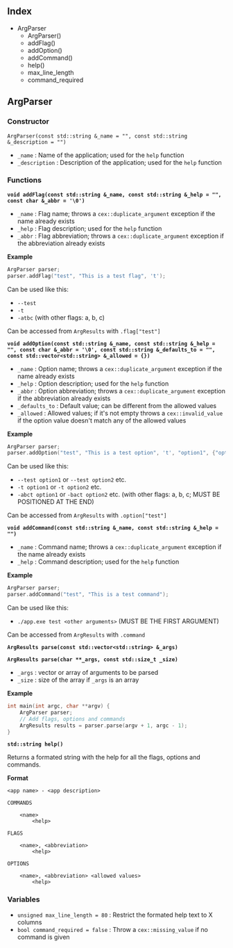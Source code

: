 ## Index

  - ArgParser
    - ArgParser()
    - addFlag()
    - addOption()
    - addCommand()
    - help()
    - max_line_length
    - command_required

## ArgParser

### Constructor

`ArgParser(const std::string &_name = "", const std::string &_description = "")`

  - `_name` : Name of the application; used for the `help` function
  - `_description` : Description of the application; used for the `help` function

### Functions

**`void addFlag(const std::string &_name, const std::string &_help = "", const char &_abbr = '\0')`**

  - `_name` : Flag name; throws a `cex::duplicate_argument` exception if the name already exists
  - `_help` : Flag description; used for the `help` function
  - `_abbr` : Flag abbreviation; throws a `cex::duplicate_argument` exception if the abbreviation already exists

**Example**

```c++
ArgParser parser;
parser.addFlag("test", "This is a test flag", 't');
```

Can be used like this:

  - `--test`
  - `-t`
  - `-atbc` (with other flags: a, b, c)

Can be accessed from `ArgResults` with `.flag["test"]`

**`void addOption(const std::string &_name, const std::string &_help = "", const char &_abbr = '\0', const std::string &_defaults_to = "", const std::vector<std::string> &_allowed = {})`**

  - `_name` : Option name; throws a `cex::duplicate_argument` exception if the name already exists
  - `_help` : Option description; used for the `help` function
  - `_abbr` : Option abbreviation; throws a `cex::duplicate_argument` exception if the abbreviation already exists
  - `_defaults_to` : Default value; can be different from the allowed values
  - `_allowed` : Allowed values; if it's not empty throws a `cex::invalid_value` if the option value doesn't match any of the allowed values

**Example**

```c++
ArgParser parser;
parser.addOption("test", "This is a test option", 't', "option1", {"option1", "option2", "option3"});
```

Can be used like this:

  - `--test option1` or `--test option2` etc.
  - `-t option1` or `-t option2` etc.
  - `-abct option1` or `-bact option2` etc. (with other flags: a, b, c; MUST BE POSITIONED AT THE END)

Can be accessed from `ArgResults` with `.option["test"]`

**`void addCommand(const std::string &_name, const std::string &_help = "")`**

  - `_name` : Command name; throws a `cex::duplicate_argument` exception if the name already exists
  - `_help` : Command description; used for the `help` function

**Example**

```c++
ArgParser parser;
parser.addCommand("test", "This is a test command");
```

Can be used like this:

  - `./app.exe test <other arguments>` (MUST BE THE FIRST ARGUMENT)

Can be accessed from `ArgResults` with `.command`

**`ArgResults parse(const std::vector<std::string> &_args)`**

**`ArgResults parse(char **_args, const std::size_t _size)`**

  - `_args` : vector or array of arguments to be parsed
  - `_size` : size of the array if `_args` is an array

**Example**

```c++
int main(int argc, char **argv) {
    ArgParser parser;
    // Add flags, options and commands
    ArgResults results = parser.parse(argv + 1, argc - 1);
}
```

**`std::string help()`**

Returns a formated string with the help for all the flags, options and commands.

**Format**

```
<app name> - <app description>

COMMANDS

    <name>
        <help>

FLAGS

    <name>, <abbreviation>
        <help>

OPTIONS

    <name>, <abbreviation> <allowed values>
        <help>

```

### Variables

  - `unsigned max_line_length = 80` : Restrict the formated help text to X columns
  - `bool command_required = false` : Throw a `cex::missing_value` if no command is given
